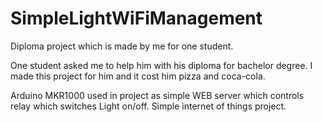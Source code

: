 # SimpleLightWiFiManagement
Diploma project which is made by me for one student.

One student asked me to help him with his diploma for bachelor degree.
I made this project for him and it cost him pizza and coca-cola.

Arduino MKR1000 used in project as simple WEB server which controls relay which switches Light on/off.
Simple internet of things project.
